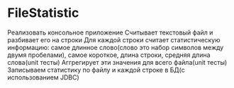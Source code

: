 # FileStatistic
Реализовать консольное приложение
        Считывает текстовый файл и разбивает его на строки 
        Для каждой строки считает статистическую информацию: самое длинное слово(слово это набор символов между двумя пробелами), самое короткое, длина строки, средняя длина слова(unit тесты)
        Аггрегирует эти значения для всего файла(unit тесты) 
        Записываем статистику по файлу и каждой строке в БД(с использованием JDBC) 
